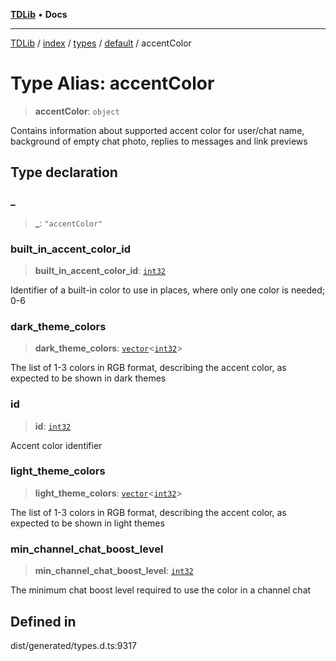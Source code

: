 [**TDLib**](../../../../../../README.md) • **Docs**

***

[TDLib](../../../../../../modules.md) / [index](../../../../../README.md) / [types](../../../README.md) / [default](../README.md) / accentColor

# Type Alias: accentColor

> **accentColor**: `object`

Contains information about supported accent color for user/chat name, background of empty chat photo, replies to messages and link previews

## Type declaration

### \_

> **\_**: `"accentColor"`

### built\_in\_accent\_color\_id

> **built\_in\_accent\_color\_id**: [`int32`](int32.md)

Identifier of a built-in color to use in places, where only one color is needed; 0-6

### dark\_theme\_colors

> **dark\_theme\_colors**: [`vector`](vector.md)\<[`int32`](int32.md)\>

The list of 1-3 colors in RGB format, describing the accent color, as expected to be shown in dark themes

### id

> **id**: [`int32`](int32.md)

Accent color identifier

### light\_theme\_colors

> **light\_theme\_colors**: [`vector`](vector.md)\<[`int32`](int32.md)\>

The list of 1-3 colors in RGB format, describing the accent color, as expected to be shown in light themes

### min\_channel\_chat\_boost\_level

> **min\_channel\_chat\_boost\_level**: [`int32`](int32.md)

The minimum chat boost level required to use the color in a channel chat

## Defined in

dist/generated/types.d.ts:9317
